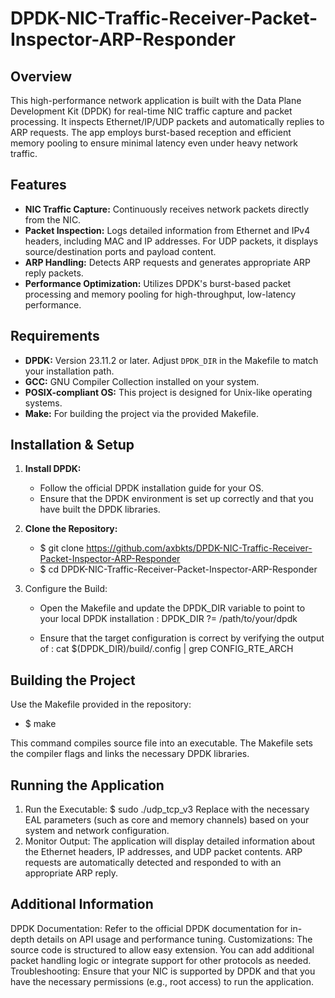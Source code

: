 # DPDK-NIC-Traffic-Receiver-Packet-Inspector-ARP-Responder

## Overview
This high-performance network application is built with the Data Plane Development Kit (DPDK) for real-time NIC traffic capture and packet processing. It inspects Ethernet/IP/UDP packets and automatically replies to ARP requests. The app employs burst-based reception and efficient memory pooling to ensure minimal latency even under heavy network traffic.

## Features
- **NIC Traffic Capture:** Continuously receives network packets directly from the NIC.
- **Packet Inspection:** Logs detailed information from Ethernet and IPv4 headers, including MAC and IP addresses. For UDP packets, it displays source/destination ports and payload content.
- **ARP Handling:** Detects ARP requests and generates appropriate ARP reply packets.
- **Performance Optimization:** Utilizes DPDK's burst-based packet processing and memory pooling for high-throughput, low-latency performance.

## Requirements
- **DPDK:** Version 23.11.2 or later. Adjust `DPDK_DIR` in the Makefile to match your installation path.
- **GCC:** GNU Compiler Collection installed on your system.
- **POSIX-compliant OS:** This project is designed for Unix-like operating systems.
- **Make:** For building the project via the provided Makefile.

## Installation & Setup
1. **Install DPDK:**
   - Follow the official DPDK installation guide for your OS.
   - Ensure that the DPDK environment is set up correctly and that you have built the DPDK libraries.

2. **Clone the Repository:**
   - $ git clone https://github.com/axbkts/DPDK-NIC-Traffic-Receiver-Packet-Inspector-ARP-Responder
   - $ cd DPDK-NIC-Traffic-Receiver-Packet-Inspector-ARP-Responder

4. Configure the Build:
   -  Open the Makefile and update the DPDK_DIR variable to point to your local DPDK installation :
      DPDK_DIR ?= /path/to/your/dpdk
      
   -  Ensure that the target configuration is correct by verifying the output of :
      cat $(DPDK_DIR)/build/.config | grep CONFIG_RTE_ARCH

## Building the Project
Use the Makefile provided in the repository:

 - $ make

This command compiles source file into an executable. The Makefile sets the compiler flags and links the necessary DPDK libraries.

## Running the Application
1. Run the Executable:
  $ sudo ./udp_tcp_v3 <dpdk EAL arguments>
  Replace <dpdk EAL arguments> with the necessary EAL parameters (such as core and memory channels) based on your system and network configuration.
2. Monitor Output:
The application will display detailed information about the Ethernet headers, IP addresses, and UDP packet contents.
ARP requests are automatically detected and responded to with an appropriate ARP reply.

## Additional Information
DPDK Documentation: Refer to the official DPDK documentation for in-depth details on API usage and performance tuning.
Customizations: The source code is structured to allow easy extension. You can add additional packet handling logic or integrate support for other protocols as needed.
Troubleshooting: Ensure that your NIC is supported by DPDK and that you have the necessary permissions (e.g., root access) to run the application.


